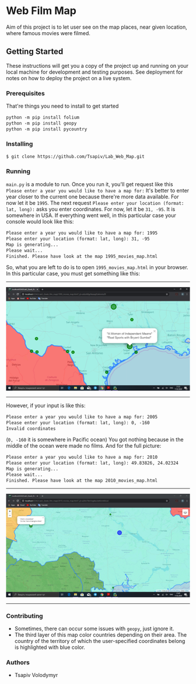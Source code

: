 Web Film Map
==========================
Aim of this project is to let user see on the map places, near given location, where famous movies were filmed.
## Getting Started
These instructions will get you a copy of the project up and running on your local machine for development and testing purposes. See deployment for notes on how to deploy the project on a live system.
### Prerequisites
That're things you need to install to get started

    python -m pip install folium
    python -m pip install geopy
    python -m pip install pycountry
### Installing

    $ git clone https://github.com/Tsapiv/Lab_Web_Map.git
### Running
`main.py` is a module to run. Once you run it, you'll get request like this `Please enter a year you would like to have a map for:`
It's better to enter year closer to the current one because there're more data available. For now let it be `1995`.
The next request `Please enter your location (format: lat, long):` asks you enter coordinates.
For now, let it be `31, -95`. It is somewhere in USA. If everything went well, in this particular case your console would look like this:

    Please enter a year you would like to have a map for: 1995
    Please enter your location (format: lat, long): 31, -95
    Map is generating...
    Please wait...
    Finished. Please have look at the map 1995_movies_map.html
So, what you are left to do is to open `1995_movies_map.html` in your browser.
In this particular case, you must get something like this:
***
![screenshot of sample](https://github.com/Tsapiv/Lab_Web_Map/blob/master/examples/map_example_1.png)
***
However, if your input is like this:

    Please enter a year you would like to have a map for: 2005
    Please enter your location (format: lat, long): 0, -160
    Invalid coordinates
(`0, -160` it is somewhere in Pacific ocean) You got nothing because
in the middle of the ocean were made no films.
And for the full picture:

    Please enter a year you would like to have a map for: 2010
    Please enter your location (format: lat, long): 49.83826, 24.02324
    Map is generating...
    Please wait...
    Finished. Please have look at the map 2010_movies_map.html
***
![screenshot of sample](https://github.com/Tsapiv/Lab_Web_Map/blob/master/examples/map_example_2.png)
***
### Contributing
* Sometimes, there can occur some issues with `geopy`, just ignore it.
* The third layer of this map color countries depending on their area. The country of the territory of which the user-specified coordinates belong is highlighted with blue color.
### Authors
* Tsapiv Volodymyr

